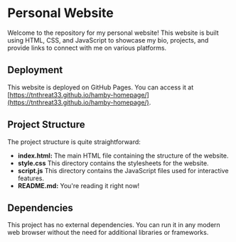 # Personal Website

Welcome to the repository for my personal website! This website is built using HTML, CSS, and JavaScript to showcase my bio, projects, and provide links to connect with me on various platforms.

## Deployment

This website is deployed on GitHub Pages. You can access it at [https://tnthreat33.github.io/hamby-homepage/](https://tnthreat33.github.io/hamby-homepage/).

## Project Structure

The project structure is quite straightforward:

- **index.html:** The main HTML file containing the structure of the website.
- **style.css** This directory contains the stylesheets for the website.
- **script.js** This directory contains the JavaScript files used for interactive features.
- **README.md:** You're reading it right now!

## Dependencies

This project has no external dependencies. You can run it in any modern web browser without the need for additional libraries or frameworks.




